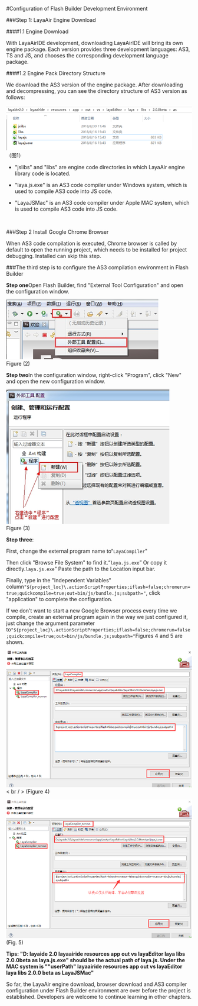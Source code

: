 #Configuration of Flash Builder Development Environment

###Step 1: LayaAir Engine Download

####1.1 Engine Download

With LayaAirIDE development, downloading LayaAirIDE will bring its own engine package. Each version provides three development languages: AS3, TS and JS, and chooses the corresponding development language package.

####1.2 Engine Pack Directory Structure

We download the AS3 version of the engine package. After downloading and decompressing, you can see the directory structure of AS3 version as follows:

![图1](img/1.png) <br/>  （图1） 


- "jslibs" and "libs" are engine code directories in which LayaAir engine library code is located.

- "laya.js.exe" is an AS3 code compiler under Windows system, which is used to compile AS3 code into JS code.

- "LayaJSMac" is an AS3 code compiler under Apple MAC system, which is used to compile AS3 code into JS code.

​


###Step 2 Install Google Chrome Browser

When AS3 code compilation is executed, Chrome browser is called by default to open the running project, which needs to be installed for project debugging. Installed can skip this step.



###The third step is to configure the AS3 compilation environment in Flash Builder

​**Step one**Open Flash Builder, find "External Tool Configuration" and open the configuration window.

​![2.jpg](img/2.jpg)<br/>
Figure (2)


​**Step two**In the configuration window, right-click "Program", click "New" and open the new configuration window.

​![3.jpg](img/3.jpg)<br/>
Figure (3)



**Step three**:

First, change the external program name to“`LayaCompiler`"

Then click "Browse File System" to find it.“`laya.js.exe`” Or copy it directly.`laya.js.exe`” Paste the path to the Location input bar.

Finally, type in the "Independent Variables" column`"${project_loc}\.actionScriptProperties;iflash=false;chromerun=true;quickcompile=true;out=bin/js/bundle.js;subpath="`, click "application" to complete the configuration.

If we don't want to start a new Google Browser process every time we compile, create an external program again in the way we just configured it, just change the argument parameter to`"${project_loc}\.actionScriptProperties;iflash=false;chromerun=false;quickcompile=true;out=bin/js/bundle.js;subpath="`Figures 4 and 5 are shown.

![4](img/4.png)< br / > (Figure 4)

![图5](img/5.png)<br/> (Fig. 5)


 



**Tips: "D: layaide 2.0 layaairide resources app out vs layaEditor laya libs 2.0.0beta as laya.js.exe" should be the actual path of laya.js. Under the MAC system is ""userPath" layaairide resources app out vs layaEditor laya libs 2.0.0 beta as LayaJSMac"**



So far, the LayaAir engine download, browser download and AS3 compiler configuration under Flash Builder environment are over before the project is established. Developers are welcome to continue learning in other chapters.